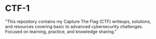 # CTF-1
"This repository contains my Capture The Flag (CTF) writeups, solutions, and resources covering basic to advanced cybersecurity challenges. Focused on learning, practice, and knowledge sharing."
